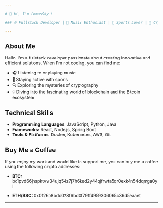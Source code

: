 ```yaml
---

# 👋 Hi, I'm ComasSky !

### 🌐 Fullstack Developer | 🎵 Music Enthusiast | 🏃 Sports Lover | 🔐 Cryptography Buff | 🌐 Blockchain & BTC Aficionado

---
```


## About Me

Hello! I'm a fullstack developer passionate about creating innovative and efficient solutions. When I'm not coding, you can find me:

- 🎧 Listening to or playing music
- 🏃 Staying active with sports
- 🔍 Exploring the mysteries of cryptography
- 💡 Diving into the fascinating world of blockchain and the Bitcoin ecosystem

## Technical Skills

- **Programming Languages:** JavaScript, Python, Java
- **Frameworks:** React, Node.js, Spring Boot
- **Tools & Platforms:** Docker, Kubernetes, AWS, Git


## Buy Me a Coffee

If you enjoy my work and would like to support me, you can buy me a coffee using the following crypto addresses:

- **BTC:**     bc1pvd66jnspktvw34ujq54z7j7h6ked2y44qjfrwta5qr0exk4n54dqmga0yl
  
- **ETH/BSC:**    0x0f26b8bdc028f6bd0f79ff4959306065c36d5eaaet

---
